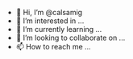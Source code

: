 - 👋 Hi, I’m @calsamig
- 👀 I’m interested in ...
- 🌱 I’m currently learning ...
- 💞️ I’m looking to collaborate on ...
- 📫 How to reach me ...

<!---
calsamig/calsamig is a ✨ special ✨ repository because its `README.md` (this file) appears on your GitHub profile.
You can click the Preview link to take a look at your changes.
--->
